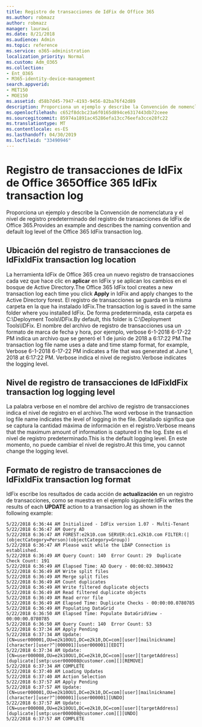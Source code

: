 ```yaml
---
title: Registro de transacciones de IdFix de Office 365
ms.author: robmazz
author: robmazz
manager: laurawi
ms.date: 8/21/2018
ms.audience: Admin
ms.topic: reference
ms.service: o365-administration
localization_priority: Normal
ms.custom: Adm_O365
ms.collection:
- Ent_O365
- M365-identity-device-management
search.appverid:
- MET150
- MOE150
ms.assetid: d58b7d45-7947-4193-9456-82ba76f42d89
description: Proporciona un ejemplo y describe la Convención de nomenclatura y el nivel de registro predeterminado del registro de transacciones de IdFix de Office 365.
ms.openlocfilehash: c652f8dcbc23a6f0165d894ce6317443db72ceee
ms.sourcegitcommit: 85974a1891ac45286efa13cc76eefa3cce28fc22
ms.translationtype: MT
ms.contentlocale: es-ES
ms.lasthandoff: 04/30/2019
ms.locfileid: "33490946"
---
```

# <a name="office-365-idfix-transaction-log"></a><span data-ttu-id="df667-103">Registro de transacciones de IdFix de Office 365</span><span class="sxs-lookup"><span data-stu-id="df667-103">Office 365 IdFix transaction log</span></span>

<span data-ttu-id="df667-104">Proporciona un ejemplo y describe la Convención de nomenclatura y el nivel de registro predeterminado del registro de transacciones de IdFix de Office 365.</span><span class="sxs-lookup"><span data-stu-id="df667-104">Provides an example and describes the naming convention and default log level of the Office 365 IdFix transaction log.</span></span>
  
## <a name="idfix-transaction-log-location"></a><span data-ttu-id="df667-105">Ubicación del registro de transacciones de IdFix</span><span class="sxs-lookup"><span data-stu-id="df667-105">IdFix transaction log location</span></span>

<span data-ttu-id="df667-106">La herramienta IdFix de Office 365 crea un nuevo registro de transacciones cada vez que hace clic en **aplicar** en IdFix y se aplican los cambios en el bosque de Active Directory.</span><span class="sxs-lookup"><span data-stu-id="df667-106">The Office 365 IdFix tool creates a new transaction log each time you click **Apply** in IdFix and apply changes to the Active Directory forest.</span></span> <span data-ttu-id="df667-107">El registro de transacciones se guarda en la misma carpeta en la que ha instalado IdFix.</span><span class="sxs-lookup"><span data-stu-id="df667-107">The transaction log is saved in the same folder where you installed IdFix.</span></span> <span data-ttu-id="df667-108">De forma predeterminada, esta carpeta es C:\Deployment Tools\IDFix.</span><span class="sxs-lookup"><span data-stu-id="df667-108">By default, this folder is C:\Deployment Tools\IDFix.</span></span> <span data-ttu-id="df667-109">El nombre del archivo de registro de transacciones usa un formato de marca de fecha y hora, por ejemplo, verbose 6-1-2018 6-17-22 PM indica un archivo que se generó el 1 de junio de 2018 a 6:17:22 PM.</span><span class="sxs-lookup"><span data-stu-id="df667-109">The transaction log file name uses a date and time stamp format, for example, Verbose 6-1-2018 6-17-22 PM indicates a file that was generated at June 1, 2018 at 6:17:22 PM.</span></span> <span data-ttu-id="df667-110">Verbose indica el nivel de registro.</span><span class="sxs-lookup"><span data-stu-id="df667-110">Verbose indicates the logging level.</span></span> 
  
## <a name="idfix-transaction-log-logging-level"></a><span data-ttu-id="df667-111">Nivel de registro de transacciones de IdFix</span><span class="sxs-lookup"><span data-stu-id="df667-111">IdFix transaction log logging level</span></span>

<span data-ttu-id="df667-112">La palabra verbose en el nombre del archivo de registro de transacciones indica el nivel de registro en el archivo.</span><span class="sxs-lookup"><span data-stu-id="df667-112">The word verbose in the transaction log file name indicates the level of logging in the file.</span></span> <span data-ttu-id="df667-113">Detallado significa que se captura la cantidad máxima de información en el registro.</span><span class="sxs-lookup"><span data-stu-id="df667-113">Verbose means that the maximum amount of information is captured in the log.</span></span> <span data-ttu-id="df667-114">Este es el nivel de registro predeterminado.</span><span class="sxs-lookup"><span data-stu-id="df667-114">This is the default logging level.</span></span> <span data-ttu-id="df667-115">En este momento, no puede cambiar el nivel de registro.</span><span class="sxs-lookup"><span data-stu-id="df667-115">At this time, you cannot change the logging level.</span></span>
  
## <a name="idfix-transaction-log-format"></a><span data-ttu-id="df667-116">Formato de registro de transacciones de IdFix</span><span class="sxs-lookup"><span data-stu-id="df667-116">IdFix transaction log format</span></span>

<span data-ttu-id="df667-117">IdFix escribe los resultados de cada acción de **actualización** en un registro de transacciones, como se muestra en el ejemplo siguiente:</span><span class="sxs-lookup"><span data-stu-id="df667-117">IdFix writes the results of each **UPDATE** action to a transaction log as shown in the following example:</span></span>
  
```
5/22/2018 6:36:44 AM Initialized - IdFix version 1.07 - Multi-Tenant
5/22/2018 6:36:47 AM Query AD
5/22/2018 6:36:47 AM FOREST:e2k10.com SERVER:dc1.e2k10.com FILTER:(|(objectCategory=Person)(objectCategory=Group))
5/22/2018 6:36:47 AM Please wait while the LDAP Connection is established.
5/22/2018 6:36:49 AM Query Count: 140  Error Count: 29  Duplicate Check Count: 191
5/22/2018 6:36:49 AM Elapsed Time: AD Query - 00:00:02.3890432
5/22/2018 6:36:49 AM Write split files
5/22/2018 6:36:49 AM Merge split files
5/22/2018 6:36:49 AM Count duplicates
5/22/2018 6:36:49 AM Write filtered duplicate objects
5/22/2018 6:36:49 AM Read filtered duplicate objects
5/22/2018 6:36:49 AM Read error file
5/22/2018 6:36:49 AM Elapsed Time: Duplicate Checks - 00:00:00.0780785
5/22/2018 6:36:49 AM Populating DataGrid
5/22/2018 6:36:50 AM Elapsed Time: Populate DataGridView - 00:00:00.0780785
5/22/2018 6:36:50 AM Query Count: 140  Error Count: 53
5/22/2018 6:37:34 AM Apply Pending
5/22/2018 6:37:34 AM Update: [CN=user000001,OU=e2k10OU1,DC=e2k10,DC=com][user][mailnickname][character][user?^|000001][user000001][EDIT]
5/22/2018 6:37:34 AM Update: [CN=user000008,OU=e2k10OU1,DC=e2k10,DC=com][user][targetAddress][duplicate][smtp:user000008@customer.com][][REMOVE]
5/22/2018 6:37:34 AM COMPLETE
5/22/2018 6:37:40 AM Loading Updates
5/22/2018 6:37:40 AM Action Selection
5/22/2018 6:37:57 AM Apply Pending
5/22/2018 6:37:57 AM Update: [CN=user000001,OU=e2k10OU1,DC=e2k10,DC=com][user][mailnickname][character][user?^|000001][user000001][UNDO]
5/22/2018 6:37:57 AM Update: [CN=user000008,OU=e2k10OU1,DC=e2k10,DC=com][user][targetAddress][duplicate][smtp:user000008@customer.com][][UNDO]
5/22/2018 6:37:57 AM COMPLETE

```